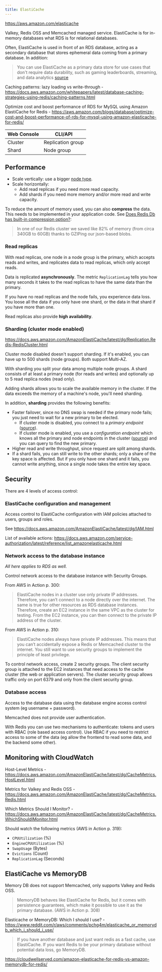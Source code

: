 ```yaml
---
title: ElastiCache
---
```


https://aws.amazon.com/elasticache

Valkey, Redis OSS and Memcached managed service. ElastiCache is for in-memory databases what RDS is for relational databases.

Often, ElastiCache is used in front of an RDS database, acting as a secondary database that stores ephemeral data coming from a primary database. In addition:

> You can use ElastiCache as a primary data store for use cases that don't require data durability, such as gaming leaderboards, streaming, and data analytics [source](https://docs.aws.amazon.com/AmazonRDS/latest/UserGuide/creating-elasticache-cluster-with-RDS-settings.html)

Caching patterns: lazy loading vs write-through - https://docs.aws.amazon.com/whitepapers/latest/database-caching-strategies-using-redis/caching-patterns.html

Optimize cost and boost performance of RDS for MySQL using Amazon ElastiCache for Redis - https://aws.amazon.com/blogs/database/optimize-cost-and-boost-performance-of-rds-for-mysql-using-amazon-elasticache-for-redis/

| Web Console | CLI/API           |
| ----------- | ----------------- |
| Cluster     | Replication group |
| Shard       | Node group        |

## Performance

- Scale vertically: use a bigger [node type](https://docs.aws.amazon.com/AmazonElastiCache/latest/dg/CacheNodes.SupportedTypes.html).
- Scale horizontally:
  - Add read replicas if you need more read capacity.
  - Add shards if you need more memory and/or more read and write capacity.

To reduce the amount of memory used, you can also **compress** the data. This needs to be implemented in your application code. See [Does Redis Db has built-in compression option?](https://stackoverflow.com/questions/10909602/does-redis-db-has-built-in-compression-option):

> In one of our Redis cluster we saved like 82% of memory (from circa 340GB to 60GB) thanks to GZIPing our json-based blobs.

### Read replicas

With read replicas, one node in a node group is the primary, which accepts reads and writes, and replicates data to read replicas, which only accept reads.

Data is replicated **asynchronously**. The metric `ReplicationLag` tells you how many seconds it takes to the read replicas to have the same data than the primary.

If you have no read replicas and the node fails, you experience data loss. You loose all the data if you only have one shard, or the data in that shard if you have more than one.

Read replicas also provide **high availability**.

### Sharding (cluster mode enabled)

https://docs.aws.amazon.com/AmazonElastiCache/latest/dg/Replication.Redis-RedisCluster.html

Cluster mode disabled doesn't support sharding. If it's enabled, you can have up to 500 shards (node groups). Both support Multi-AZ.

With sharding you split your data among multiple node groups. A shard consists of at least a primary node (for reads and writes) and optionally up to 5 read replica nodes (read only).

Adding shards allows you to scale the available memory in the cluster. If the data exceeds the memory of a machine's node, you'll need sharding.

In addition, **sharding** provides the following benefits:

- Faster failover, since no DNS swap is needed if the primary node fails; you just need to wait for a new primary to be elected.
  - If cluster mode is disabled, you connect to a _primary endpoint_ ([source](https://docs.aws.amazon.com/AmazonElastiCache/latest/dg/Endpoints.html)).
  - If cluster mode is enabled, you use a _configuration endpoint_ which knows all the primary and node endpoints in the cluster ([source](https://docs.aws.amazon.com/AmazonElastiCache/latest/dg/Replication.Endpoints.html)) and you can query to find the new primary.
- Higher read and write throughput, since request are split among shards.
- If a shard fails, you can still write to the other shards; only a share of the key space is affected. But if you only have one shard and it fails, you cannot write anything, since a single node takes the entire key space.

## Security

There are 4 levels of access control:

### ElastiCache configuration and management

Access control to ElastiCache configuration with IAM policies attached to users, groups and roles.

See https://docs.aws.amazon.com/AmazonElastiCache/latest/dg/IAM.html

List of available actions: https://docs.aws.amazon.com/service-authorization/latest/reference/list_amazonelasticache.html

### Network access to the database instance

_All here applies to RDS as well._

Control network access to the database instance with Security Groups.

From AWS in Action p. 300:

> ElastiCache nodes in a cluster use only private IP addresses. Therefore, you can’t connect to a node directly over the internet. The same is true for other resources as RDS database instances. Therefore, create an EC2 instance in the same VPC as the cluster for testing. From the EC2 instance, you can then connect to the private IP address of the cluster.

From AWS in Action p. 310:

> ElastiCache nodes always have private IP addresses. This means that you can’t accidentally expose a Redis or Memcached cluster to the internet. You still want to use security groups to implement the principle of least privilege.

To control network access, create 2 security groups. The client security group is attached to the EC2 instances that need access to the cache cluster (the web or application servers). The cluster security group allows traffic only on port 6379 and only from the client security group.

### Database access

Access to the database data using the database engine access control system (eg username + password).

Memcached does not provide user authentication.

With Redis you can use two mechanisms to authenticate: tokens and users with RBAC (role based access control). Use RBAC if you need to restrict access to some of the data (eg allow the frontend to read some data, and the backend some other).

## Monitoring with CloudWatch

Host-Level Metrics - https://docs.aws.amazon.com/AmazonElastiCache/latest/dg/CacheMetrics.HostLevel.html

Metrics for Valkey and Redis OSS - https://docs.aws.amazon.com/AmazonElastiCache/latest/dg/CacheMetrics.Redis.html

Which Metrics Should I Monitor? - https://docs.aws.amazon.com/AmazonElastiCache/latest/dg/CacheMetrics.WhichShouldIMonitor.html

Should watch the following metrics (AWS in Action p. 319):

- `CPUUtilization` (%)
- `EngineCPUUtilization` (%)
- `SwapUsage` (Bytes)
- `Evictions` (Count)
- `ReplicationLag` (Seconds)

## ElastiCache vs MemoryDB

Memory DB does not support Memcached, only supports Valkey and Redis OSS.

> MemoryDB behaves like ElastiCache for Redis, but it comes with persistence guarantees, which make it possible to use it as the primary database. (AWS in Action p. 308)

Elasticache or MemoryDB: Which I should I use? - https://www.reddit.com/r/aws/comments/pchg4m/elasticache_or_memorydb_which_i_should_i_use/

> If you have another database and just want redis as a fast cache, use ElastiCache. If you want Redis to be your primary database without potential data loss, go MemoryDB.

https://cloudwellserved.com/amazon-elasticache-for-redis-vs-amazon-memorydb-for-redis/
